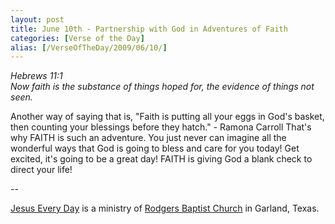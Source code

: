 ```yaml
---
layout: post
title: June 10th - Partnership with God in Adventures of Faith
categories: [Verse of the Day]
alias: [/VerseOfTheDay/2009/06/10/]
---
```


_Hebrews 11:1  
Now faith is the substance of things hoped for, the evidence of
things not seen._

Another way of saying that is, "Faith is putting all your eggs in
God's basket, then counting your blessings before they hatch." -
Ramona Carroll That's why FAITH is such an adventure. You just never
can imagine all the wonderful ways that God is going to bless and
care for you today! Get excited, it's going to be a great day! FAITH
is giving God a blank check to direct your life!

 --

<a href=http://jesuseveryday.net>Jesus Every Day</a> is a ministry of <a href=http://rodgersbaptist.net>Rodgers Baptist Church</a> in Garland, Texas.
